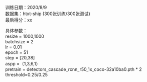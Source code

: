 训练日期：2020/8/9  
数据集：htxt-ship (300张训练/300张测试)  
最后得分：xx  

具体参数：  
resize = 1000,1000  
batchsize = 2  
lr = 0.01  
epoch = 51  
step = [20,38]  
aspp =（1,3,6,1）  
pretrain = detectors_cascade_rcnn_r50_1x_coco-32a10ba0.pth * 2  
threshold=0.25/0.25  
